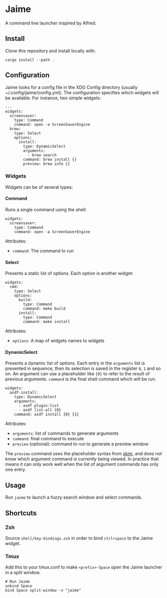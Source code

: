 # Jaime

A command line launcher inspired by Alfred.

## Install

Clone this repository and install locally with:

```
cargo install --path .
```

## Configuration

Jaime looks for a config file in the XDG Config directory (usually
~/.config/jaime/config.yml). The configuration specifies which widgets will be
available. For instance, two simple widgets:

```
---
widgets:
  screensaver:
    type: Command
    command: open -a ScreenSaverEngine
  brew:
    type: Select
    options:
      install:
        type: DynamicSelect
        arguments:
          - brew search
        command: brew install {}
        preview: brew info {}
```

### Widgets

Widgets can be of several types:

#### Command

Runs a single command using the shell:

```
widgets:
  screensaver:
    type: Command
    command: open -a ScreenSaverEngine
```

Attributes:

- `command`: The command to run

#### Select

Presents a static list of options. Each option is another widget:

```
widgets:
  cmd:
    type: Select
    options:
      build:
        type: Command
        command: make build
      install:
        type: Command
        command: make install
```

Attributes:

- `options`: A map of widgets names to widgets

#### DynamicSelect

Presents a dynamic list of options. Each entry in the `arguments` list is presented in sequence, then its selection is saved in the register `0`, `1` and so on. An argument can use a placeholder like `{0}` to refer to the result of previous arguments. `command` is the final shell command which will be run.

```
widgets:
  asdf-install:
    type: DynamicSelect
    arguments:
      - asdf plugin-list
      - asdf list-all {0}
    command: asdf install {0} {1}
```

Attributes:

- `arguments`: list of commands to generate arguments
- `command`: final command to execute
- `preview` (optional): command to run to generate a preview window

The `preview` command uses the placeholder syntax from
[skim](https://github.com/lotabout/skim), and does not know which argument
command is currently being viewed. In practice that means it can only work well
when the list of argument commands has only one entry.

## Usage

Run `jaime` to launch a fuzzy search window and select commands.

## Shortcuts

### Zsh

Source `shell/key-bindings.zsh` in order to bind `ctrl+space` to the Jaime widget.

### Tmux

Add this to your tmux.conf to make `<prefix>-Space` open the Jaime launcher in a split window.

```
# Run Jaime
unbind Space
bind Space split-window -v "jaime"
```
